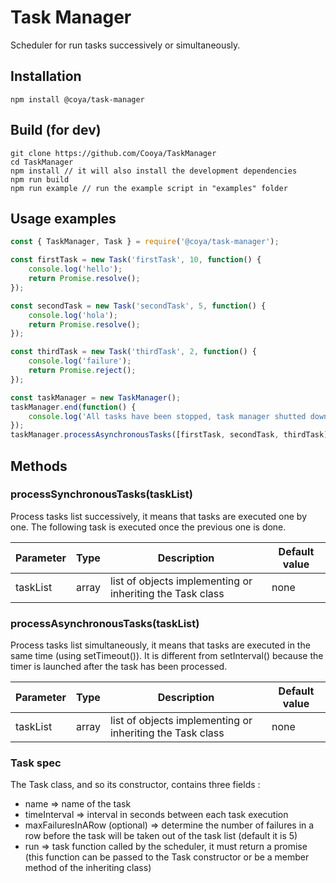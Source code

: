 # Task Manager

Scheduler for run tasks successively or simultaneously. 

## Installation
```
npm install @coya/task-manager
```

## Build (for dev)
```
git clone https://github.com/Cooya/TaskManager
cd TaskManager
npm install // it will also install the development dependencies
npm run build
npm run example // run the example script in "examples" folder
```

## Usage examples
```javascript
const { TaskManager, Task } = require('@coya/task-manager');

const firstTask = new Task('firstTask', 10, function() {
    console.log('hello');
    return Promise.resolve();
});

const secondTask = new Task('secondTask', 5, function() {
    console.log('hola');
    return Promise.resolve();
});

const thirdTask = new Task('thirdTask', 2, function() {
    console.log('failure');
    return Promise.reject();
});

const taskManager = new TaskManager();
taskManager.end(function() {
    console.log('All tasks have been stopped, task manager shutted down.');
});
taskManager.processAsynchronousTasks([firstTask, secondTask, thirdTask]);
```

## Methods


### processSynchronousTasks(taskList)

Process tasks list successively, it means that tasks are executed one by one. The following task is executed once the previous one is done.

Parameter | Type    | Description | Default value
--------  | ---     | --- | ---
taskList  | array<Task> | list of objects implementing or inheriting the Task class | none

### processAsynchronousTasks(taskList)

Process tasks list simultaneously, it means that tasks are executed in the same time (using setTimeout()). It is different from setInterval() because the timer is launched after the task has been processed.

Parameter | Type    | Description | Default value
--------  | ---     | --- | ---
taskList  | array<Task> | list of objects implementing or inheriting the Task class | none

### Task spec

The Task class, and so its constructor, contains three fields :
* name => name of the task
* timeInterval => interval in seconds between each task execution
* maxFailuresInARow (optional) => determine the number of failures in a row before the task will be taken out of the task list (default it is 5) 
* run => task function called by the scheduler, it must return a promise (this function can be passed to the Task constructor or be a member method of the inheriting class)
